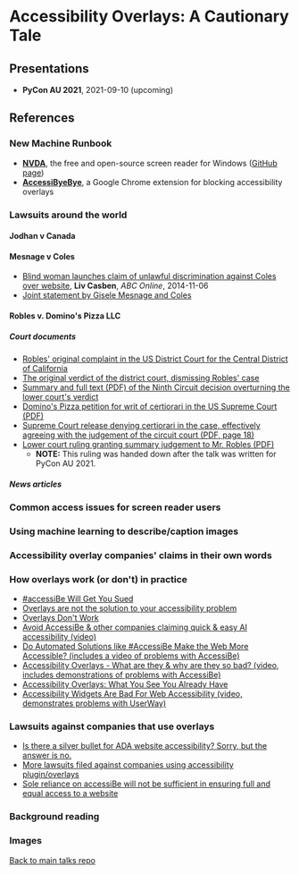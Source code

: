 # Accessibility Overlays: A Cautionary Tale

## Presentations

- **PyCon AU 2021**, 2021-09-10 (upcoming)

## References

### New Machine Runbook

* [**NVDA**](https://www.nvaccess.org/download/), the free and open-source screen reader for Windows ([GitHub page](https://github.com/nvaccess/nvda))
* [**AccessiByeBye**](https://www.accessibyebye.org/), a Google Chrome extension for blocking accessibility overlays

### Lawsuits around the world

#### Jodhan v Canada

#### Mesnage v Coles
* [Blind woman launches claim of unlawful discrimination against Coles over website](https://www.abc.net.au/news/2014-11-05/blind-woman-launches-court-action-against-coles-over-its-website/5869874?nw=0), **Liv Casben**, *ABC Online*, 2014-11-06
* [Joint statement by Gisele Mesnage and Coles](http://www.medianet.com.au/releases/release-details/?id=821518)

#### Robles v. Domino's Pizza LLC

##### Court documents

* [Robles' original complaint in the US District Court for the Central District of California](https://www.courtlistener.com/docket/4615111/1/guillermo-robles-v-dominos-pizza-llc/)
* [The original verdict of the district court, dismissing Robles' case](https://www.courtlistener.com/docket/4615111/42/guillermo-robles-v-dominos-pizza-llc/)
* [Summary and full text (PDF) of the Ninth Circuit decision overturning the lower court's verdict](https://law.justia.com/cases/federal/appellate-courts/ca9/17-55504/17-55504-2019-01-15.html)
* [Domino's Pizza petition for writ of certiorari in the US Supreme Court (PDF)](http://www.supremecourt.gov/DocketPDF/18/18-1539/102950/20190613153319483_DominosPetition.pdf)
* [Supreme Court release denying certiorari in the case, effectively agreeing with the judgement of the circuit court (PDF, page 18)](https://www.supremecourt.gov/orders/courtorders/100719zor_m648.pdf)
* [Lower court ruling granting summary judgement to Mr. Robles (PDF)](https://www.adatitleiii.com/wp-content/uploads/sites/121/2021/06/Dominos-MSJ-Order.pdf)
    * **NOTE:** This ruling was handed down after the talk was written for PyCon AU 2021.

##### News articles

### Common access issues for screen reader users

### Using machine learning to describe/caption images

### Accessibility overlay companies' claims in their own words

### How overlays work (or don't) in practice

* [#accessiBe Will Get You Sued](https://adrianroselli.com/2020/06/accessibe-will-get-you-sued.html)
* [Overlays are not the solution to your accessibility problem](https://sheribyrnehaber.com/overlays-are-not-the-solution/)
* [Overlays Don't Work](https://overlaysdontwork.com/)
* [Avoid AccessiBe & other companies claiming quick & easy AI accessibility (video)](https://www.youtube.com/watch?v=R12Z1Sp-u4U)
* [Do Automated Solutions like #AccessiBe Make the Web More Accessible? (includes a video of problems with AccessiBe)](https://catchthesewords.com/do-automated-solutions-like-accessibe-make-the-web-more-accessible/)
* [Accessibility Overlays - What are they & why are they so bad? (video, includes demonstrations of problems with AccessiBe)](https://www.youtube.com/watch?v=huyuy1bJ7sw)
* [Accessibility Overlays: What You See You Already Have](https://www.youtube.com/watch?v=nGQ_n6iey_w)
* [Accessibility Widgets Are Bad For Web Accessibility (video, demonstrates problems with UserWay)](https://www.youtube.com/watch?v=cKalA4fVaUg)

### Lawsuits against companies that use overlays

* [Is there a silver bullet for ADA website accessibility? Sorry, but the answer is no.](https://accessdefense.com/?p=5378)
* [More lawsuits filed against companies using accessibility plugin/overlays](https://sheribyrnehaber.com/lawsuits-against-companies-accessibility-plugin-overlays/)
* [Sole reliance on accessiBe will not be sufficient in ensuring full and equal access to a website](https://www.scribd.com/document/490740167/Exhibit-A-for-21-cv-00017)

### Background reading

### Images

[Back to main talks repo](https://github.com/lisushka/talks)
